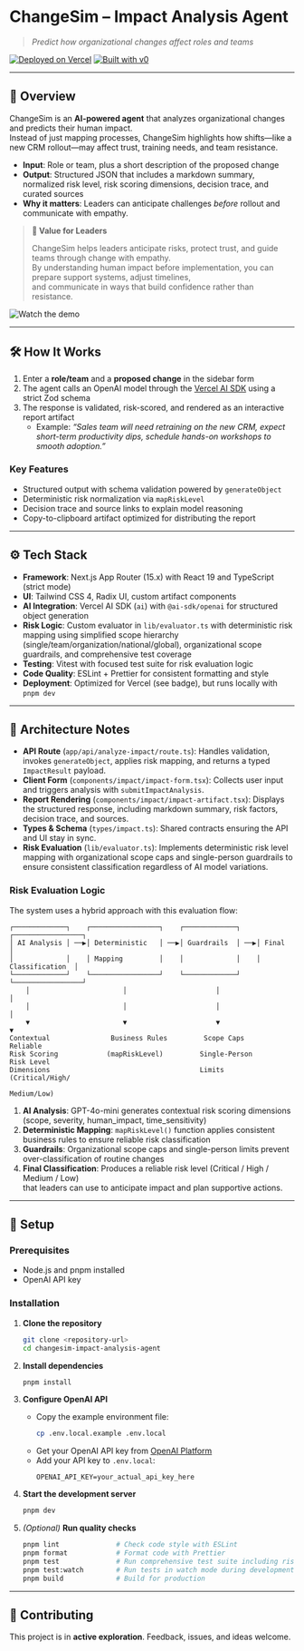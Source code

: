 # ChangeSim – Impact Analysis Agent

> _Predict how organizational changes affect roles and teams_

[![Deployed on Vercel](https://img.shields.io/badge/Deployed%20on-Vercel-black?style=for-the-badge&logo=vercel)](https://vercel.com/ppenasb-5242s-projects/v0-project1)
[![Built with v0](https://img.shields.io/badge/Built%20with-v0.app-black?style=for-the-badge)](https://v0.app/chat/projects/mBdJcC3KTRJ)

---

## 📖 Overview

ChangeSim is an **AI-powered agent** that analyzes organizational changes and predicts their human impact.  
Instead of just mapping processes, ChangeSim highlights how shifts—like a new CRM rollout—may affect trust, training needs, and team resistance.

- **Input**: Role or team, plus a short description of the proposed change
- **Output**: Structured JSON that includes a markdown summary, normalized risk level, risk scoring dimensions, decision trace, and curated sources
- **Why it matters**: Leaders can anticipate challenges _before_ rollout and communicate with empathy.

> **🎯 Value for Leaders**
>
> ChangeSim helps leaders anticipate risks, protect trust, and guide teams through change with empathy.  
> By understanding human impact before implementation, you can prepare support systems, adjust timelines,  
> and communicate in ways that build confidence rather than resistance.

![Watch the demo](./demo.gif)

---

## 🛠️ How It Works

1. Enter a **role/team** and a **proposed change** in the sidebar form
2. The agent calls an OpenAI model through the [Vercel AI SDK](https://ai-sdk.dev/) using a strict Zod schema
3. The response is validated, risk-scored, and rendered as an interactive report artifact
   - Example: _“Sales team will need retraining on the new CRM, expect short-term productivity dips, schedule hands-on workshops to smooth adoption.”_

### Key Features

- Structured output with schema validation powered by `generateObject`
- Deterministic risk normalization via `mapRiskLevel`
- Decision trace and source links to explain model reasoning
- Copy-to-clipboard artifact optimized for distributing the report

---

## ⚙️ Tech Stack

- **Framework**: Next.js App Router (15.x) with React 19 and TypeScript (strict mode)
- **UI**: Tailwind CSS 4, Radix UI, custom artifact components
- **AI Integration**: Vercel AI SDK (`ai`) with `@ai-sdk/openai` for structured object generation
- **Risk Logic**: Custom evaluator in `lib/evaluator.ts` with deterministic risk mapping using simplified scope hierarchy (single/team/organization/national/global), organizational scope guardrails, and comprehensive test coverage
- **Testing**: Vitest with focused test suite for risk evaluation logic
- **Code Quality**: ESLint + Prettier for consistent formatting and style
- **Deployment**: Optimized for Vercel (see badge), but runs locally with `pnpm dev`

---

## 🧠 Architecture Notes

- **API Route** (`app/api/analyze-impact/route.ts`): Handles validation, invokes `generateObject`, applies risk mapping, and returns a typed `ImpactResult` payload.
- **Client Form** (`components/impact/impact-form.tsx`): Collects user input and triggers analysis with `submitImpactAnalysis`.
- **Report Rendering** (`components/impact/impact-artifact.tsx`): Displays the structured response, including markdown summary, risk factors, decision trace, and sources.
- **Types & Schema** (`types/impact.ts`): Shared contracts ensuring the API and UI stay in sync.
- **Risk Evaluation** (`lib/evaluator.ts`): Implements deterministic risk level mapping with organizational scope caps and single-person guardrails to ensure consistent classification regardless of AI model variations.

### Risk Evaluation Logic

The system uses a hybrid approach with this evaluation flow:

```
┌─────────────┐    ┌─────────────────┐    ┌─────────────┐    ┌─────────────────┐
│ AI Analysis │ ──▶│ Deterministic   │ ──▶│ Guardrails  │ ──▶│ Final           │
│             │    │ Mapping         │    │             │    │ Classification  │
└─────────────┘    └─────────────────┘    └─────────────┘    └─────────────────┘
    │                       │                      │                    │
    │                       │                      │                    │
    ▼                       ▼                      ▼                    ▼
Contextual               Business Rules         Scope Caps          Reliable
Risk Scoring            (mapRiskLevel)         Single-Person        Risk Level
Dimensions                                     Limits               (Critical/High/
                                                                   Medium/Low)
```

1. **AI Analysis**: GPT-4o-mini generates contextual risk scoring dimensions (scope, severity, human_impact, time_sensitivity)
2. **Deterministic Mapping**: `mapRiskLevel()` function applies consistent business rules to ensure reliable risk classification
3. **Guardrails**: Organizational scope caps and single-person limits prevent over-classification of routine changes
4. **Final Classification**: Produces a reliable risk level (Critical / High / Medium / Low)  
   that leaders can use to anticipate impact and plan supportive actions.
   
---

## 🚀 Setup

### Prerequisites

- Node.js and pnpm installed
- OpenAI API key

### Installation

1. **Clone the repository**

   ```bash
   git clone <repository-url>
   cd changesim-impact-analysis-agent
   ```

2. **Install dependencies**

   ```bash
   pnpm install
   ```

3. **Configure OpenAI API**
   - Copy the example environment file:
     ```bash
     cp .env.local.example .env.local
     ```
   - Get your OpenAI API key from [OpenAI Platform](https://platform.openai.com/api-keys)
   - Add your API key to `.env.local`:
     ```
     OPENAI_API_KEY=your_actual_api_key_here
     ```

4. **Start the development server**

   ```bash
   pnpm dev
   ```

5. _(Optional)_ **Run quality checks**
   ```bash
   pnpm lint              # Check code style with ESLint
   pnpm format            # Format code with Prettier
   pnpm test              # Run comprehensive test suite including risk evaluation edge cases
   pnpm test:watch        # Run tests in watch mode during development
   pnpm build             # Build for production
   ```

---

## 🤝 Contributing

This project is in **active exploration**. Feedback, issues, and ideas welcome.
